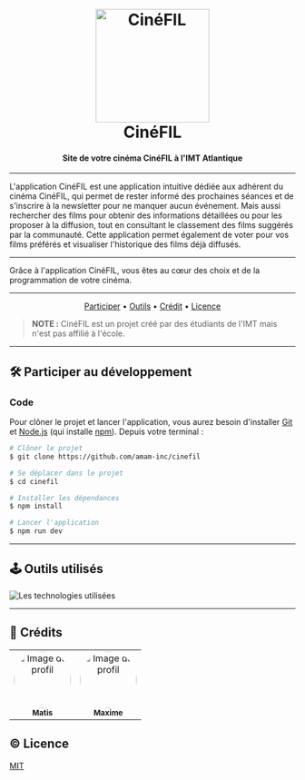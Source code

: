 <h1 align="center">
    <br>
    <a href="https://cinefil.vercel.app/">
        <img src="/public/logo-white.svg" alt="CinéFIL" width="200">
    </a>
    <br>
    CinéFIL
</h1>

<h4 align="center">Site de votre cinéma CinéFIL à l'IMT Atlantique</h4>

---

L'application CinéFIL est une application intuitive dédiée aux adhérent du cinéma CinéFIL, qui permet de rester informé des prochaines séances et de s'inscrire à la newsletter pour ne manquer aucun événement. Mais aussi rechercher des films pour obtenir des informations détaillées ou pour les proposer à la diffusion, tout en consultant le classement des films suggérés par la communauté. Cette application permet également de voter pour vos films préférés et visualiser l'historique des films déjà diffusés. 

---

Grâce à l'application CinéFIL, vous êtes au cœur des choix et de la programmation de votre cinéma.

---

<p align="center">
  <a href="#🛠️-participer-au-développement">Participer</a> •
  <a href="#🕹️-outils-utilisés">Outils</a> •
  <a href="#🤠-crédits">Crédit</a> •
  <a href="#©-licence">Licence</a>
</p>

> **NOTE :** CinéFIL est un projet créé par des étudiants de l'IMT mais n'est pas affilié à l'école.

---

## 🛠️ Participer au développement

### Code

Pour clôner le projet et lancer l'application, vous aurez besoin d'installer [Git](https://git-scm.com)
et [Node.js](https://nodejs.org/en/download/) (qui installe [npm](http://npmjs.com)). Depuis votre terminal :

```bash
# Clôner le projet
$ git clone https://github.com/amam-inc/cinefil

# Se déplacer dans le projet
$ cd cinefil

# Installer les dépendances
$ npm install

# Lancer l'application
$ npm run dev
```

---

## 🕹️ Outils utilisés

<img src="https://skillicons.dev/icons?i=react,tailwind,nextjs,vercel&theme=dark" alt="Les technologies utilisées" />

---

## 🤠 Crédits

<table>
    <tr>
        <td align="center">
            <a href="https://github.com/matisbyar">
                <img src="https://avatars.githubusercontent.com/u/86782053?v=4" width="100px;" alt="Image de profil" style="border-radius: 100%"/>
                <br />
                <sub><b>Matis</b></sub>
            </a>
        </td>
        <td align="center">
            <a href="https://github.com/maxbodin">
                <img src="https://avatars.githubusercontent.com/u/159888863?v=4" width="100px;" alt="Image de profil" style="border-radius: 100%"/>
                <br />
                <sub><b>Maxime</b></sub>
            </a>
        </td>
    </tr>
</table>

## © Licence

[MIT](LICENSE)